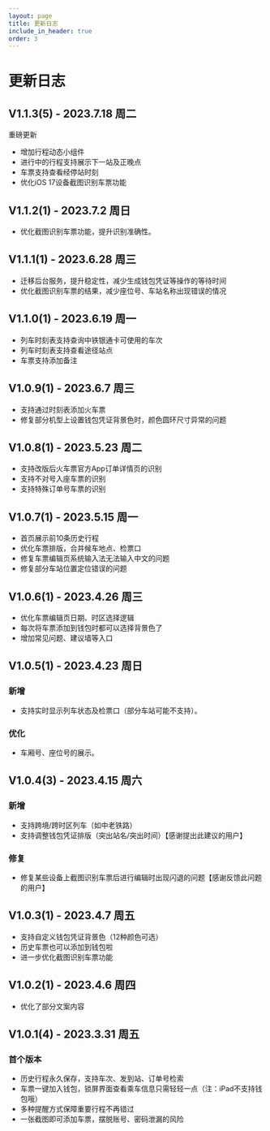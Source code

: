 ```yaml
---
layout: page
title: 更新日志
include_in_header: true
order: 3
---
```


# 更新日志

## V1.1.3(5) - 2023.7.18 周二

重磅更新

* 增加行程动态小组件
* 进行中的行程支持展示下一站及正晚点
* 车票支持查看经停站时刻
* 优化iOS 17设备截图识别车票功能

## V1.1.2(1) - 2023.7.2 周日

* 优化截图识别车票功能，提升识别准确性。

## V1.1.1(1) - 2023.6.28 周三

* 迁移后台服务，提升稳定性，减少生成钱包凭证等操作的等待时间
* 优化截图识别车票的结果，减少座位号、车站名称出现错误的情况

## V1.1.0(1) - 2023.6.19 周一

* 列车时刻表支持查询中铁银通卡可使用的车次
* 列车时刻表支持查看途径站点
* 车票支持添加备注

## V1.0.9(1) - 2023.6.7 周三

* 支持通过时刻表添加火车票
* 修复部分机型上设置钱包凭证背景色时，颜色圆环尺寸异常的问题

## V1.0.8(1) - 2023.5.23 周二

* 支持改版后火车票官方App订单详情页的识别
* 支持不对号入座车票的识别
* 支持特殊订单号车票的识别

## V1.0.7(1) - 2023.5.15 周一

* 首页展示前10条历史行程
* 优化车票排版，合并候车地点、检票口
* 修复车票编辑页系统输入法无法输入中文的问题
* 修复部分车站位置定位错误的问题

## V1.0.6(1) - 2023.4.26 周三

* 优化车票编辑页日期、时区选择逻辑
* 每次将车票添加到钱包时都可以选择背景色了
* 增加常见问题、建议墙等入口

## V1.0.5(1) - 2023.4.23 周日

### 新增

* 支持实时显示列车状态及检票口（部分车站可能不支持）。

### 优化

* 车厢号、座位号的展示。

## V1.0.4(3) - 2023.4.15 周六

### 新增

* 支持跨境/跨时区列车（如中老铁路）
* 支持调整钱包凭证排版（突出站名/突出时间）【感谢提出此建议的用户】

### 修复

* 修复某些设备上截图识别车票后进行编辑时出现闪退的问题【感谢反馈此问题的用户】

## V1.0.3(1) - 2023.4.7 周五

* 支持自定义钱包凭证背景色（12种颜色可选）
* 历史车票也可以添加到钱包啦
* 进一步优化截图识别车票功能

## V1.0.2(1) - 2023.4.6 周四

* 优化了部分文案内容

## V1.0.1(4) - 2023.3.31 周五

### 首个版本

* 历史行程永久保存，支持车次、发到站、订单号检索
* 车票一键加入钱包，锁屏界面查看乘车信息只需轻轻一点（注：iPad不支持钱包哦）
* 多种提醒方式保障重要行程不再错过
* 一张截图即可添加车票，摆脱账号、密码泄漏的风险

